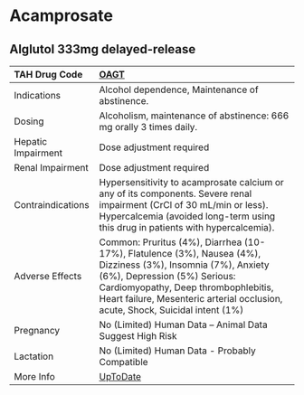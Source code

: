 # Acamprosate

## Alglutol 333mg delayed-release

| TAH Drug Code      | [OAGT](https://www.tahsda.org.tw/drugs/hissearch.php?drug_code=OAGT)                                                                                                                                                                                                  |
|:-------------------|:----------------------------------------------------------------------------------------------------------------------------------------------------------------------------------------------------------------------------------------------------------------------|
| Indications        | Alcohol dependence, Maintenance of abstinence.                                                                                                                                                                                                                        |
| Dosing             | Alcoholism, maintenance of abstinence: 666 mg orally 3 times daily.                                                                                                                                                                                                   |
| Hepatic Impairment | Dose adjustment required                                                                                                                                                                                                                                              |
| Renal Impairment   | Dose adjustment required                                                                                                                                                                                                                                              |
| Contraindications  | Hypersensitivity to acamprosate calcium or any of its components. Severe renal impairment (CrCl of 30 mL/min or less). Hypercalcemia (avoided long-term using this drug in patients with hypercalcemia).                                                              |
| Adverse Effects    | Common: Pruritus (4%), Diarrhea (10-17%), Flatulence (3%), Nausea (4%), Dizziness (3%), Insomnia (7%), Anxiety (6%), Depression (5%) Serious: Cardiomyopathy, Deep thrombophlebitis, Heart failure, Mesenteric arterial occlusion, acute, Shock, Suicidal intent (1%) |
| Pregnancy          | No (Limited) Human Data – Animal Data Suggest High Risk                                                                                                                                                                                                               |
| Lactation          | No (Limited) Human Data - Probably Compatible                                                                                                                                                                                                                         |
| More Info          | [UpToDate](https://www.uptodate.com/contents/acamprosate-drug-information)                                                                                                                                                                                            |

